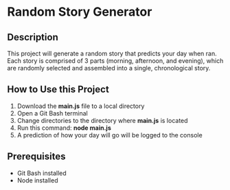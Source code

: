 # Random Story Generator

## Description
This project will generate a random story that predicts your day when ran.
Each story is comprised of 3 parts (morning, afternoon, and evening), which
are randomly selected and assembled into a single, chronological story.

## How to Use this Project
1. Download the **main.js** file to a local directory
2. Open a Git Bash terminal
3. Change directories to the directory where **main.js** is located
4. Run this command: **node main.js**
5. A prediction of how your day will go will be logged to the console

## Prerequisites
* Git Bash installed
* Node installed